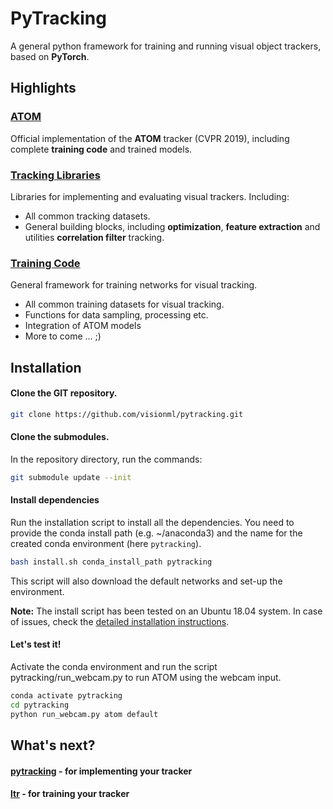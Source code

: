 # PyTracking
A general python framework for training and running visual object trackers, based on **PyTorch**.
 
## Highlights

### [ATOM](https://arxiv.org/pdf/1811.07628.pdf)

Official implementation of the **ATOM** tracker (CVPR 2019), including complete **training code** and trained models.

### [Tracking Libraries](pytracking)

Libraries for implementing and evaluating visual trackers. Including:  
* All common tracking datasets.  
* General building blocks, including **optimization**, **feature extraction** and utilities **correlation filter** tracking.  

### [Training Code](ltr)

General framework for training networks for visual tracking.  
* All common training datasets for visual tracking.  
* Functions for data sampling, processing etc.  
* Integration of ATOM models  
* More to come ... ;)  

## Installation

#### Clone the GIT repository.  
```bash
git clone https://github.com/visionml/pytracking.git
```
   
#### Clone the submodules.  
In the repository directory, run the commands:  
```bash
git submodule update --init  
```  
#### Install dependencies
Run the installation script to install all the dependencies. You need to provide the conda install path (e.g. ~/anaconda3) and the name for the created conda environment (here ```pytracking```).  
```bash
bash install.sh conda_install_path pytracking
```  
This script will also download the default networks and set-up the environment.  

**Note:** The install script has been tested on an Ubuntu 18.04 system. In case of issues, check the [detailed installation instructions](INSTALL.md). 


#### Let's test it!
Activate the conda environment and run the script pytracking/run_webcam.py to run ATOM using the webcam input.  
```bash
conda activate pytracking
cd pytracking
python run_webcam.py atom default    
```  

## What's next?

#### [pytracking](pytracking) - for implementing your tracker

#### [ltr](ltr) - for training your tracker
